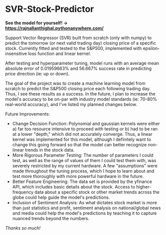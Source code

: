 # SVR-Stock-Predictor

**See the model for yourself! -> https://rajnallanthighal.pythonanywhere.com/**

Support Vector Regressor (SVR) built from scratch (only with numpy) to predict the tomorrow (or next valid trading day) closing price of a specific stock. Currently fitted and tested to the S&P500, implemented with epsilon-insensitive loss function and linear kernel.

After testing and hyperparameter tuning, model runs with an average mean absolute error of 0.01959663% and 56.667% success rate in predicting price direction (ie: up or down). 

The goal of the project was to create a machine learning model from scratch to predict the S&P500 closing price each following trading day. Thus, I see these results as a success. In the future, I plan to increase the model's accuracy to be on-par with industry model standards (ie: 70-80% real-world accuracy), and I've listed my planned changes below.

Future Improvements:
  - Change Decision Function: Polynomial and gaussian kernels were either a) far too resource intensive to proceed with testing or b) had to be ran at a lower "depth," which did not accurately converge. Thus, a linear kernel was implemented for this model, although I definitely want to change this going forward so that the model can better recognize non-linear trends in the stock data.
  - More Rigorous Parameter Testing: The number of parameters I could test, as well as the range of values of them I could test them with, was severely restricted by my current hardware. A few "assumptions" were made throughout the tuning process, which I hope to learn about and test more thoroughly with more powerful hardware in the future.
  - Better Feature Engineering: The data set is provided by the yfinance API, which includes basic details about the stock. Access to higher-frequency data about a specific stock or other market trends across the globe could help guide the model's predictions.
  - Inclusion of Sentiment Analysis: As what dictates stock market is more than just statistics and profit, sentiment analysis on national/global news and media could help the model's predictions by teaching it to capture nuanced trends beyond the numbers.

*Thanks so much!*

